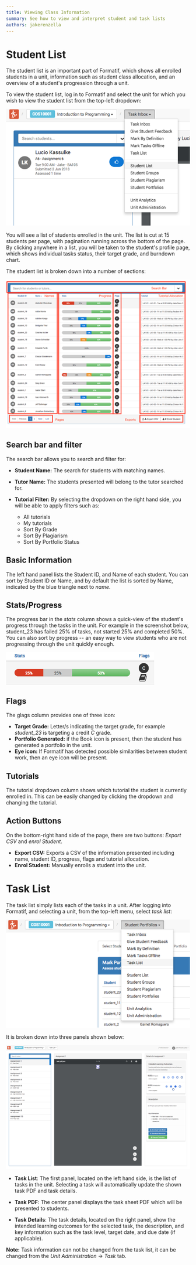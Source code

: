 ```yaml
---
title: Viewing Class Information
summary: See how to view and interpret student and task lists
authors: jakerenzella
---
```


# Student List

The student list is an important part of Formatif, which shows all enrolled students in a unit, information such as
student class allocation, and an overview of a student's progression through a unit.

To view the student list, log in to Formatif and select the unit for which you wish to view the student list from the
top-left dropdown:

![Student List](/guides/view-class-information/student-list.png)

You will see a list of students enrolled in the unit. The list is cut at 15 students per page, with pagination running
across the bottom of the page. By clicking anywhere in a list, you will be taken to the student's profile page, which
shows individual tasks status, their target grade, and burndown chart.

The student list is broken down into a number of sections:

![Student List](/guides/view-class-information/list.png)

## Search bar and filter

The search bar allows you to search and filter for:

- **Student Name:** The search for students with matching names.

- **Tutor Name:** The students presented will belong to the tutor searched for.

- **Tutorial Filter:** By selecting the dropdown on the right hand side, you will be able to apply filters such as:

  - All tutorials
  - My tutorials
  - Sort By Grade
  - Sort By Plagiarism
  - Sort By Portfolio Status

## Basic Information

The left hand panel lists the Student ID, and Name of each student. You can sort by Student ID or Name, and by default
the list is sorted by Name, indicated by the blue triangle next to _name_.

## Stats/Progress

The progress bar in the _stats_ column shows a quick-view of the student's progress through the tasks in the unit. For
example in the screenshot below, student_23 has failed 25% of tasks, not started 25% and completed 50%. You can also
sort by progress -- an easy way to view students who are not progressing through the unit quickly enough.

![Progress](/guides/view-class-information/progress-chart.png)

## Flags

The glags column provides one of three icon:

- **Target Grade:** Letter/s indicating the target grade, for example _student_23_ is targeting a credit _C_ grade.
- **Portfolio Generated:** if the Book icon is present, then the student has generated a portfolio in the unit.
- **Eye icon:** If Formatif has detected possible similarities between student work, then an eye icon will be present.

## Tutorials

The tutorial dropdown column shows which tutorial the student is currently enrolled in. This can be easily changed by
clicking the dropdown and changing the tutorial.

## Action Buttons

On the bottom-right hand side of the page, there are two buttons: _Export CSV_ and _enrol Student_.

- **Export CSV:** Exports a CSV of the information presented including name, student ID, progress, flags and tutorial
  allocation.
- **Enrol Student:** Manually enrolls a student into the unit.

# Task List

The task list simply lists each of the tasks in a unit. After logging into Formatif, and selecting a unit, from the
top-left menu, select _task list_:

![Task List Select](/guides/view-class-information/task-list.png)

It is broken down into three panels shown below:

![Task List](/guides/view-class-information/task-list2.png)

- **Task List**: The first panel, located on the left hand side, is the list of tasks in the unit. Selecting a task will
  automatically update the shown task PDF and task details.

- **Task PDF**: The center panel displays the task sheet PDF which will be presented to students.

- **Task Details**: The task details, located on the right panel, show the intended learning outcomes for the selected
  task, the description, and key information such as the task level, target date, and due date (if applicable).

**Note:** Task information can not be changed from the task list, it can be changed from the _Unit Administration_ ->
_Task_ tab.
